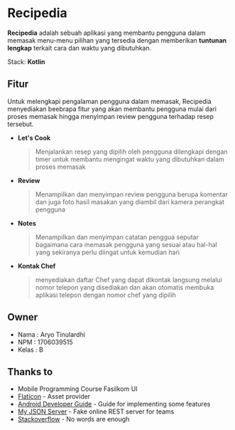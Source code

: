 # Recipedia

**Recipedia** adalah sebuah aplikasi yang membantu pengguna dalam memasak menu-menu pilihan yang tersedia dengan memberikan **tuntunan lengkap** terkait cara dan waktu yang dibutuhkan.

Stack: **Kotlin**


## Fitur
Untuk melengkapi pengalaman pengguna dalam memasak, Recipedia menyediakan beebrapa fitur yang akan membantu pengguna mulai dari proses memasak hingga menyimpan review pengguna terhadap resep tersebut.

- **Let's Cook**
	> Menjalankan resep yang dipilih oleh pengguna dilengkapi dengan timer untuk membantu mengingat waktu yang dibutuhkan dalam proses memasak

- **Review**
	> Menampilkan dan menyimpan review pengguna berupa komentar dan juga foto hasil masakan yang diambil dari kamera perangkat pengguna

- **Notes**
	> Menampilkan dan menyimpan catatan penggua seputar bagaimana cara memasak pengguna yang sesuai atau hal-hal yang sekiranya perlu diingat untuk kemudian hari

- **Kontak Chef**
	> menyediakan daftar Chef yang dapat dikontak langsung melalui nomor telepon yang disediakan dan akan otomatis membuka aplikasi telepon dengan nomor chef yang dipilih


## Owner

- Nama 	: Aryo Tinulardhi
- NPM	: 1706039515
- Kelas	: B


## Thanks to
- Mobile Programming Course Fasilkom UI
- [Flaticon](https://www.flaticon.com/) - Asset provider
- [Android Developer Guide](https://developer.android.com/) - Guide for implementing some features
- [My JSON Server](https://my-json-server.typicode.com/)  - Fake online REST server for teams
- [Stackoverflow](https://stackoverflow.com/) - No words are enough
